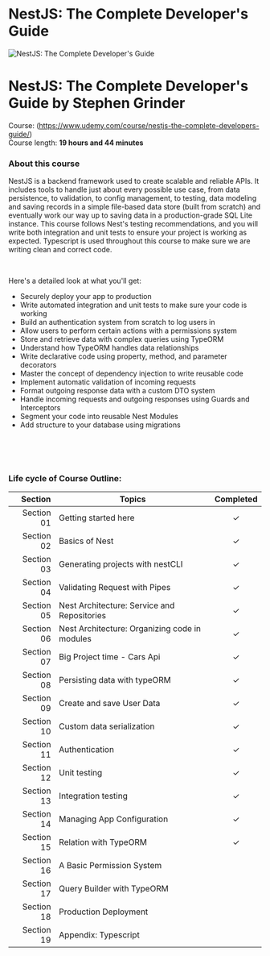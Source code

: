 # NestJS: The Complete Developer's Guide

![NestJS: The Complete Developer's Guide](https://res.cloudinary.com/practicaldev/image/fetch/s--m_Ng9MLF--/c_imagga_scale,f_auto,fl_progressive,h_420,q_auto,w_1000/https://dev-to-uploads.s3.amazonaws.com/i/fppjegg7q1kb2pdzmlvf.png)

# NestJS: The Complete Developer's Guide by Stephen Grinder<br>
Course: (https://www.udemy.com/course/nestjs-the-complete-developers-guide/) <br>
Course length: <b>19 hours and 44 minutes</b>

### About this course
NestJS is a backend framework used to create scalable and reliable APIs. It includes tools to handle just about every possible use case, from data persistence, to validation, to config management, to testing, data modeling and saving records in a simple file-based data store (built from scratch) and eventually work our way up to saving data in a production-grade SQL Lite instance.
This course follows Nest's testing recommendations, and you will write both integration and unit tests to ensure your project is working as expected. 
Typescript is used throughout this course to make sure we are writing clean and correct code.

 <br>

Here's a detailed look at what you'll get:
- Securely deploy your app to production
- Write automated integration and unit tests to make sure your code is working
- Build an authentication system from scratch to log users in
- Allow users to perform certain actions with a permissions system
- Store and retrieve data with complex queries using TypeORM
- Understand how TypeORM handles data relationships
- Write declarative code using property, method, and parameter decorators
- Master the concept of dependency injection to write reusable code
- Implement automatic validation of incoming requests
- Format outgoing response data with a custom DTO system
- Handle incoming requests and outgoing responses using Guards and Interceptors
- Segment your code into reusable Nest Modules
- Add structure to your database using migrations

<br><br><br>

### Life cycle of Course Outline:
| Section | Topics | Completed |
| ---: | --- | :---: |
| Section 01 | Getting started here | &check; | <br>
| Section 02 | Basics of Nest | &check; | <br>
| Section 03 | Generating projects with nestCLI | &check; | <br>
| Section 04 | Validating Request with Pipes | &check; | <br>
| Section 05 | Nest Architecture: Service and Repositories | &check; | <br>
| Section 06 | Nest Architecture: Organizing code in modules | &check; | <br>
| Section 07 | Big Project time - Cars Api | &check; | <br>
| Section 08 | Persisting data with typeORM | &check; | <br>
| Section 09 | Create and save User Data | &check; |<br>
| Section 10 | Custom data serialization | &check; |<br>
| Section 11 | Authentication | &check; |<br>
| Section 12 | Unit testing | &check; |<br>
| Section 13 | Integration testing | &check; | <br>
| Section 14 | Managing App Configuration | &check; | <br>
| Section 15 | Relation with TypeORM | &check; | <br>
| Section 16 | A Basic Permission System |  | <br>
| Section 17 | Query Builder with TypeORM |  | <br>
| Section 18 | Production Deployment |  | <br>
| Section 19 | Appendix: Typescript |  | <br>
